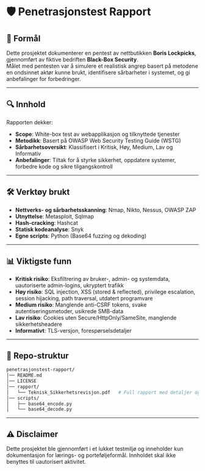 # 🛡️ Penetrasjonstest Rapport 

## 📌 Formål
Dette prosjektet dokumenterer en pentest av nettbutikken **Boris Lockpicks**, gjennomført av fiktive bedriften **Black-Box Security**.  
Målet med pentesten var å simulere et realistisk angrep basert på metodene en ondsinnet aktør kunne brukt, identifisere sårbarheter i systemet, og gi anbefalinger for forbedringer.  

---

## 🔍 Innhold
Rapporten dekker:
- **Scope**: White-box test av webapplikasjon og tilknyttede tjenester  
- **Metodikk**: Basert på OWASP Web Security Testing Guide (WSTG)  
- **Sårbarhetsoversikt**: Klassifisert i Kritisk, Høy, Medium, Lav og Informativ  
- **Anbefalinger**: Tiltak for å styrke sikkerhet, oppdatere systemer, forbedre kode og sikre tilgangskontroll  

---

## 🛠️ Verktøy brukt
- **Nettverks- og sårbarhetsskanning**: Nmap, Nikto, Nessus, OWASP ZAP  
- **Utnyttelse**: Metasploit, Sqlmap  
- **Hash-cracking**: Hashcat  
- **Statisk kodeanalyse**: Snyk  
- **Egne scripts**: Python (Base64 fuzzing og dekoding)  

---

## 📊 Viktigste funn
- **Kritisk risiko**: Eksfiltrering av bruker-, admin- og systemdata, uautoriserte admin-logins, ukryptert trafikk  
- **Høy risiko**: SQL injection, XSS (stored & reflected), privilege escalation, session hijacking, path traversal, utdatert programvare  
- **Medium risiko**: Manglende anti-CSRF tokens, svake autentiseringsmetoder, usikrede SMB-data  
- **Lav risiko**: Cookies uten Secure/HttpOnly/SameSite, manglende sikkerhetsheadere  
- **Informativt**: TLS-versjon, forespørselsdetaljer  

---

## 📑 Repo-struktur
```bash
penetrasjonstest-rapport/
│── README.md
│── LICENSE
│── rapport/
│   └── Teknisk_Sikkerhetsrevisjon.pdf   # Full rapport med detaljer og bilder
│── scripts/
│   ├── base64_encode.py
│   └── base64_decode.py
```
---

## ⚠️ Disclaimer
Dette prosjektet ble gjennomført i et lukket testmiljø og inneholder kun dokumentasjon for lærings- og porteføljeformål.
Innholdet skal ikke benyttes til uautorisert aktivitet.
